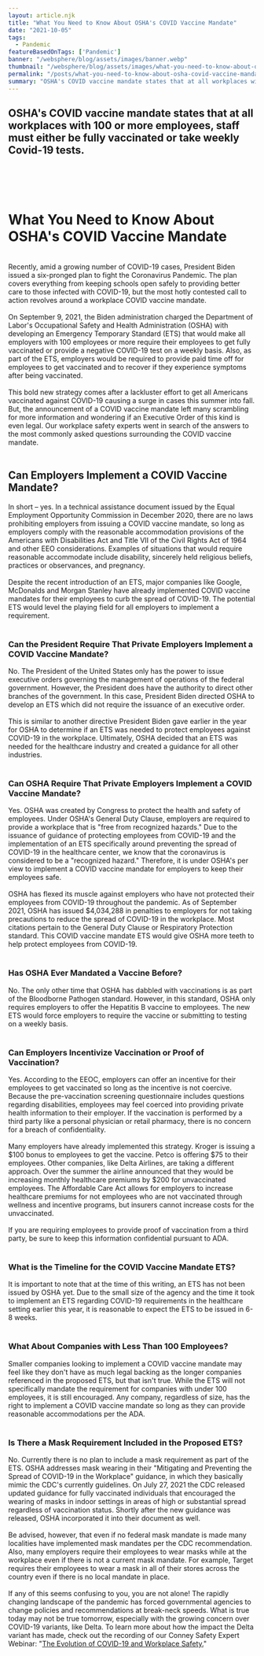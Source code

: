 ```yaml
---
layout: article.njk
title: "What You Need to Know About OSHA's COVID Vaccine Mandate"
date: "2021-10-05"
tags:
  - Pandemic
featureBasedOnTags: ['Pandemic']
banner: "/websphere/blog/assets/images/banner.webp"
thumbnail: "/websphere/blog/assets/images/what-you-need-to-know-about-osha-covid-vaccine-mandate.webp"
permalink: "/posts/what-you-need-to-know-about-osha-covid-vaccine-mandate.html"
summary: "OSHA's COVID vaccine mandate states that at all workplaces with 100 or more employees, staff must either be fully vaccinated or take weekly Covid-19 tests."
---
```


<h2 class="intro">OSHA's COVID vaccine mandate states that at all workplaces with 100 or more employees, staff must either be fully vaccinated or take weekly Covid-19 tests.</h2>
<h1> </h1>
<h1>What You Need to Know About OSHA's COVID Vaccine Mandate</h1>
<br>
Recently, amid a growing number of COVID-19 cases, President Biden issued a six-pronged plan to fight the Coronavirus Pandemic. The plan covers everything from keeping schools open safely to providing better care to those infected with COVID-19, but the most hotly contested call to action revolves around a workplace COVID vaccine mandate.
<br><br>
On September 9, 2021, the Biden administration charged the Department of Labor's Occupational Safety and Health Administration (OSHA) with developing an Emergency Temporary Standard (ETS) that would make all employers with 100 employees or more require their employees to get fully vaccinated or provide a negative COVID-19 test on a weekly basis. Also, as part of the ETS, employers would be required to provide paid time off for employees to get vaccinated and to recover if they experience symptoms after being vaccinated.
<br><br>
This bold new strategy comes after a lackluster effort to get all Americans vaccinated against COVID-19 causing a surge in cases this summer into fall. But, the announcement of a COVID vaccine mandate left many scrambling for more information and wondering if an Executive Order of this kind is even legal. Our workplace safety experts went in search of the answers to the most commonly asked questions surrounding the COVID vaccine mandate.
<br><br>
<h2>Can Employers Implement a COVID Vaccine Mandate?</h2>
In short – yes. In a technical assistance document issued by the Equal Employment Opportunity Commission in December 2020, there are no laws prohibiting employers from issuing a COVID vaccine mandate, so long as employers comply with the reasonable accommodation provisions of the Americans with Disabilities Act and Title VII of the Civil Rights Act of 1964 and other EEO considerations. Examples of situations that would require reasonable accommodate include disability, sincerely held religious beliefs, practices or observances, and pregnancy.
<br><br>
Despite the recent introduction of an ETS, major companies like Google, McDonalds and Morgan Stanley have already implemented COVID vaccine mandates for their employees to curb the spread of COVID-19. The potential ETS would level the playing field for all employers to implement a requirement.
<br><br>
<h3>Can the President Require That Private Employers Implement a COVID Vaccine Mandate?</h3>
No. The President of the United States only has the power to issue executive orders governing the management of operations of the federal government. However, the President does have the authority to direct other branches of the government. In this case, President Biden directed OSHA to develop an ETS which did not require the issuance of an executive order.
<br><br>
This is similar to another directive President Biden gave earlier in the year for OSHA to determine if an ETS was needed to protect employees against COVID-19 in the workplace. Ultimately, OSHA decided that an ETS was needed for the healthcare industry and created a guidance for all other industries.
<br><br>
<h3>Can OSHA Require That Private Employers Implement a COVID Vaccine Mandate?</h3>
Yes. OSHA was created by Congress to protect the health and safety of employees. Under OSHA's General Duty Clause, employers are required to provide a workplace that is "free from recognized hazards." Due to the issuance of guidance of protecting employees from COVID-19 and the implementation of an ETS specifically around preventing the spread of COVID-19 in the healthcare center, we know that the coronavirus is considered to be a "recognized hazard." Therefore, it is under OSHA's per view to implement a COVID vaccine mandate for employers to keep their employees safe.
<br><br>
OSHA has flexed its muscle against employers who have not protected their employees from COVID-19 throughout the pandemic. As of September 2021, OSHA has issued $4,034,288 in penalties to employers for not taking precautions to reduce the spread of COVID-19 in the workplace. Most citations pertain to the General Duty Clause or Respiratory Protection standard. This COVID vaccine mandate ETS would give OSHA more teeth to help protect employees from COVID-19.
<br><br>
<h3>Has OSHA Ever Mandated a Vaccine Before?</h3>
No. The only other time that OSHA has dabbled with vaccinations is as part of the Bloodborne Pathogen standard. However, in this standard, OSHA only requires employers to offer the Hepatitis B vaccine to employees. The new ETS would force employers to require the vaccine or submitting to testing on a weekly basis.
<br><br>
<h3>Can Employers Incentivize Vaccination or Proof of Vaccination?</h3>
Yes. According to the EEOC, employers can offer an incentive for their employees to get vaccinated so long as the incentive is not coercive. Because the pre-vaccination screening questionnaire includes questions regarding disabilities, employees may feel coerced into providing private health information to their employer. If the vaccination is performed by a third party like a personal physician or retail pharmacy, there is no concern for a breach of confidentiality.
<br><br>
Many employers have already implemented this strategy. Kroger is issuing a $100 bonus to employees to get the vaccine. Petco is offering $75 to their employees. Other companies, like Delta Airlines, are taking a different approach. Over the summer the airline announced that they would be increasing monthly healthcare premiums by $200 for unvaccinated employees. The Affordable Care Act allows for employers to increase healthcare premiums for not employees who are not vaccinated through wellness and incentive programs, but insurers cannot increase costs for the unvaccinated.
<br><br>
If you are requiring employees to provide proof of vaccination from a third party, be sure to keep this information confidential pursuant to ADA.
<br><br>
<h3>What is the Timeline for the COVID Vaccine Mandate ETS?</h3>
It is important to note that at the time of this writing, an ETS has not been issued by OSHA yet. Due to the small size of the agency and the time it took to implement an ETS regarding COVID-19 requirements in the healthcare setting earlier this year, it is reasonable to expect the ETS to be issued in 6-8 weeks.
<br><br>
<h3>What About Companies with Less Than 100 Employees?</h3>
Smaller companies looking to implement a COVID vaccine mandate may feel like they don't have as much legal backing as the longer companies referenced in the proposed ETS, but that isn't true. While the ETS will not specifically mandate the requirement for companies with under 100 employees, it is still encouraged. Any company, regardless of size, has the right to implement a COVID vaccine mandate so long as they can provide reasonable accommodations per the ADA.
<br><br>
<h3>Is There a Mask Requirement Included in the Proposed ETS?</h3>
No. Currently there is no plan to include a mask requirement as part of the ETS. OSHA addresses mask wearing in their "Mitigating and Preventing the Spread of COVID-19 in the Workplace" guidance, in which they basically mimic the CDC's currently guidelines. On July 27, 2021 the CDC released updated guidance for fully vaccinated individuals that encouraged the wearing of masks in indoor settings in areas of high or substantial spread regardless of vaccination status. Shortly after the new guidance was released, OSHA incorporated it into their document as well.
<br><br>
Be advised, however, that even if no federal mask mandate is made many localities have implemented mask mandates per the CDC recommendation. Also, many employers require their employees to wear masks while at the workplace even if there is not a current mask mandate. For example, Target requires their employees to wear a mask in all of their stores across the country even if there is no local mandate in place.
<br><br>
If any of this seems confusing to you, you are not alone! The rapidly changing landscape of the pandemic has forced governmental agencies to change policies and recommendations at break-neck speeds. What is true today may not be true tomorrow, especially with the growing concern over COVID-19 variants, like Delta. To learn more about how the impact the Delta variant has made, check out the recording of our Conney Safety Expert Webinar: "<a href="https://attendee.gotowebinar.com/register/6523565633302737421">The Evolution of COVID-19 and Workplace Safety.</a>"
